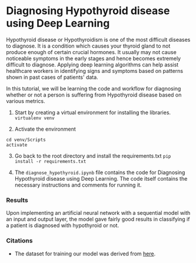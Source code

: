 # Diagnosing Hypothyroid disease using Deep Learning

Hypothyroid disease or Hypothyroidism is one of the most difficult diseases to diagnose. It is a condition which causes your thyroid gland to not produce enough of certain crucial hormones. It usually may not cause noticeable symptoms in the early stages and hence becomes extremely difficult to diagnose. Applying deep learning algorithms can help assist healthcare workers in identifying signs and symptoms based on patterns shown in past cases of patients' data.

In this tutorial, we will be learning the code and workflow for diagnosing whether or not a person is suffering from Hypothyroid disease based on various metrics.

1. Start by creating a virtual environment for installing the libraries.
```virtualenv venv```

2. Activate the environment
```
cd venv/Scripts
activate
```

3. Go back to the root directory and install the requirements.txt
```pip install -r requirements.txt```

4. The `diagnose_hypothyroid.ipynb` file contains the code for Diagnosing Hypothyroid disease using Deep Learning. The code itself contains the necessary instructions and comments for running it.

### Results

Upon implementing an artificial neural network with a sequential model with an input and output layer, the model gave fairly good results in classifying if a patient is diagnosed with hypothyroid or not.

### Citations

- The dataset for training our model was derived from [here](https://www.kaggle.com/nguyenthilua/hypothyroidcsv).